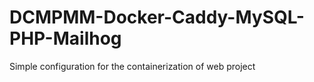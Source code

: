# DCMPMM-Docker-Caddy-MySQL-PHP-Mailhog
Simple configuration for the containerization of web project
